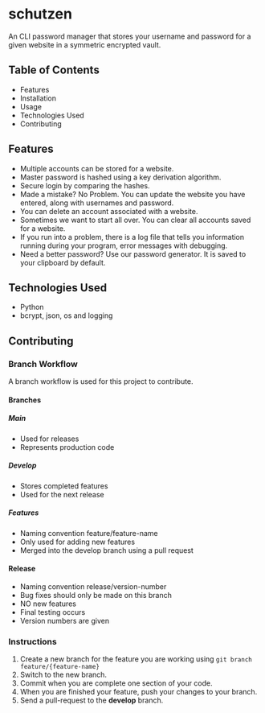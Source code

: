 # schutzen
An CLI password manager that stores your username and password for a given website in a symmetric encrypted vault.

## Table of Contents
- Features
- Installation
- Usage
- Technologies Used
- Contributing

## Features
- Multiple accounts can be stored for a website.
- Master password is hashed using a key derivation algorithm.
- Secure login by comparing the hashes.
- Made a mistake? No Problem. You can update the website you have entered, along with usernames and password.
- You can delete an account associated with a website.
- Sometimes we want to start all over. You can clear all accounts saved for a website.
- If you run into a problem, there is a log file that tells you information running during your program, error messages with debugging.
- Need a better password? Use our password generator. It is saved to your clipboard by default.

## Technologies Used
- Python
- bcrypt, json, os and logging

## Contributing
### Branch Workflow
A branch workflow is used for this project to contribute.
#### Branches
##### Main
- Used for releases
- Represents production code
##### Develop
- Stores completed features 
- Used for the next release
##### Features
- Naming convention feature/feature-name
- Only used for adding new features
- Merged into the develop branch using a pull request
#### Release
- Naming convention release/version-number
- Bug fixes should only be made on this branch
- NO new features
- Final testing occurs
- Version numbers are given

### Instructions
1. Create a new branch for the feature you are working using `git branch feature/{feature-name}`
2. Switch to the new branch.
3. Commit when you are complete one section of your code.
4. When you are finished your feature, push your changes to your branch.
5. Send a pull-request to the **develop** branch.
